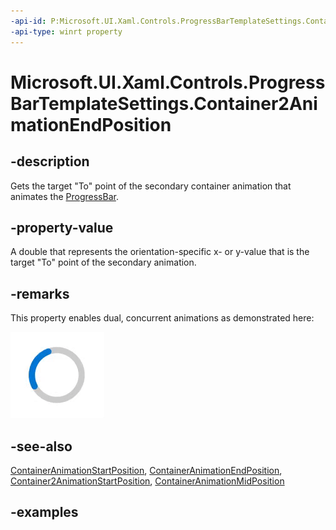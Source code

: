 ```yaml
---
-api-id: P:Microsoft.UI.Xaml.Controls.ProgressBarTemplateSettings.Container2AnimationEndPosition
-api-type: winrt property
---
```


# Microsoft.UI.Xaml.Controls.ProgressBarTemplateSettings.Container2AnimationEndPosition

<!--
public double Container2AnimationEndPosition { get; }
-->

## -description

Gets the target "To" point of the secondary container animation that animates the [ProgressBar](progressbar.md).

## -property-value

A double that represents the orientation-specific x- or y-value that is the target "To" point of the secondary animation.

## -remarks

This property enables dual, concurrent animations as demonstrated here:

![ProgressRing with dual animations](./images/progressring.gif)

## -see-also

[ContainerAnimationStartPosition](progressbartemplatesettings_containeranimationstartposition.md), [ContainerAnimationEndPosition](progressbartemplatesettings_containeranimationendposition.md), [Container2AnimationStartPosition](progressbartemplatesettings_container2animationstartposition.md), [ContainerAnimationMidPosition](progressbartemplatesettings_containeranimationmidposition.md)

## -examples
